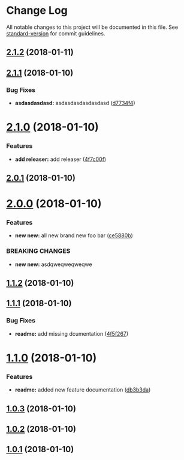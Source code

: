 # Change Log

All notable changes to this project will be documented in this file. See [standard-version](https://github.com/conventional-changelog/standard-version) for commit guidelines.

<a name="2.1.2"></a>
## [2.1.2](https://github.com/mpfeil/changelog/compare/v2.1.1...v2.1.2) (2018-01-11)



<a name="2.1.1"></a>
## [2.1.1](https://github.com/mpfeil/changelog/compare/v2.1.0...v2.1.1) (2018-01-10)


### Bug Fixes

* **asdasdasdasd:** asdasdasdasdasdasd ([d7734f4](https://github.com/mpfeil/changelog/commit/d7734f4))



<a name="2.1.0"></a>
# [2.1.0](https://github.com/mpfeil/changelog/compare/v2.0.1...v2.1.0) (2018-01-10)


### Features

* **add releaser:** add releaser ([4f7c00f](https://github.com/mpfeil/changelog/commit/4f7c00f))



<a name="2.0.1"></a>
## [2.0.1](https://github.com/mpfeil/changelog/compare/v2.0.0...v2.0.1) (2018-01-10)



<a name="2.0.0"></a>
# [2.0.0](https://github.com/mpfeil/changelog/compare/v1.1.2...v2.0.0) (2018-01-10)


### Features

* **new new:** all new brand new foo bar ([ce5880b](https://github.com/mpfeil/changelog/commit/ce5880b))


### BREAKING CHANGES

* **new new:** asdqweqweqweqwe



<a name="1.1.2"></a>
## [1.1.2](https://github.com/mpfeil/changelog/compare/v1.1.1...v1.1.2) (2018-01-10)



<a name="1.1.1"></a>
## [1.1.1](https://github.com/mpfeil/changelog/compare/v1.0.1...v1.1.1) (2018-01-10)


### Bug Fixes

* **readme:** add missing dcumentation ([4f5f267](https://github.com/mpfeil/changelog/commit/4f5f267))



<a name="1.1.0"></a>
# [1.1.0](https://github.com/mpfeil/changelog/compare/v1.0.3...v1.1.0) (2018-01-10)


### Features

* **readme:** added new feature documentation ([db3b3da](https://github.com/mpfeil/changelog/commit/db3b3da))



<a name="1.0.3"></a>
## [1.0.3](https://github.com/mpfeil/changelog/compare/v1.0.1...v1.0.3) (2018-01-10)



<a name="1.0.2"></a>
## [1.0.2](https://github.com/mpfeil/changelog/compare/v1.0.1...v1.0.2) (2018-01-10)



<a name="1.0.1"></a>
## [1.0.1](https://github.com/mpfeil/changelog/compare/v1.0.0...v1.0.1) (2018-01-10)
